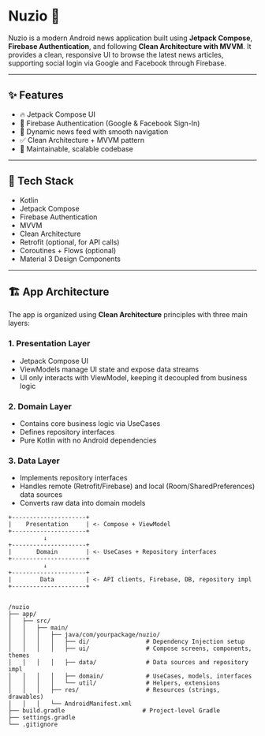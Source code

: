 # Nuzio 📰

Nuzio is a modern Android news application built using **Jetpack Compose**, **Firebase Authentication**, and following **Clean Architecture with MVVM**. It provides a clean, responsive UI to browse the latest news articles, supporting social login via Google and Facebook through Firebase.

---

## ✨ Features

- 🔥 Jetpack Compose UI
- 🔐 Firebase Authentication (Google & Facebook Sign-In)
- 📰 Dynamic news feed with smooth navigation
- ✅ Clean Architecture + MVVM pattern
- 🚀 Maintainable, scalable codebase

---


## 🧰 Tech Stack

- Kotlin
- Jetpack Compose
- Firebase Authentication
- MVVM
- Clean Architecture
- Retrofit (optional, for API calls)
- Coroutines + Flows (optional)
- Material 3 Design Components

---

## 🏗️ App Architecture

The app is organized using **Clean Architecture** principles with three main layers:

### 1. Presentation Layer
- Jetpack Compose UI
- ViewModels manage UI state and expose data streams
- UI only interacts with ViewModel, keeping it decoupled from business logic

### 2. Domain Layer
- Contains core business logic via UseCases
- Defines repository interfaces
- Pure Kotlin with no Android dependencies

### 3. Data Layer
- Implements repository interfaces
- Handles remote (Retrofit/Firebase) and local (Room/SharedPreferences) data sources
- Converts raw data into domain models

```text
+---------------------+
|    Presentation     | <- Compose + ViewModel
+---------------------+
          ↓
+---------------------+
|       Domain        | <- UseCases + Repository interfaces
+---------------------+
          ↓
+---------------------+
|        Data         | <- API clients, Firebase, DB, repository impl
+---------------------+


/nuzio
├── app/
│   ├── src/
│   │   ├── main/
│   │   │   ├── java/com/yourpackage/nuzio/
│   │   │   │   ├── di/                # Dependency Injection setup
│   │   │   │   ├── ui/                # Compose screens, components, themes
│   │   │   │   ├── data/              # Data sources and repository impl
│   │   │   │   ├── domain/            # UseCases, models, interfaces
│   │   │   │   └── util/              # Helpers, extensions
│   │   │   ├── res/                   # Resources (strings, drawables)
│   │   │   └── AndroidManifest.xml
├── build.gradle                      # Project-level Gradle
├── settings.gradle
└── .gitignore
